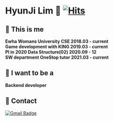 # HyunJi Lim 👋 [![Hits](https://hits.seeyoufarm.com/api/count/incr/badge.svg?url=https%3A%2F%2Fgithub.com%2Fgjbae1212%2Fhit-chttps%3A%2F%2Fgithub.com%2FHyunJiLim0406%2FHyunJiLim0406ounter&count_bg=%2379C83D&title_bg=%23555555&icon=&icon_color=%23E7E7E7&title=hits&edge_flat=false)](https://hits.seeyoufarm.com)
   
## 🔭 This is me  
**Ewha Womans University CSE 2018.03 - current  
Game development with KING 2019.03 - current  
PI in 2020 Data Structure(02) 2020.09 - 12  
SW department OneStop tutor 2021.03 - current**  

## 🔭 I want to be a  
**Backend developer**  

## 🔭 Contact   
[![Gmail Badge](https://img.shields.io/badge/Gmail-d14836?style=flat-square&logo=Gmail&logoColor=white&link=mailto:hyunjilim98@gmail.com)](mailto:hyunjilim98@gmail.com)

<!--
**HyunJiLim0406/HyunJiLim0406** is a ✨ _special_ ✨ repository because its `README.md` (this file) appears on your GitHub profile.

Here are some ideas to get you started:

- 🔭 I’m currently working on ...
- 🌱 I’m currently learning ...
- 👯 I’m looking to collaborate on ...
- 🤔 I’m looking for help with ...
- 💬 Ask me about ...
- 📫 How to reach me: ...
- 😄 Pronouns: ...
- ⚡ Fun fact: ...
-->
